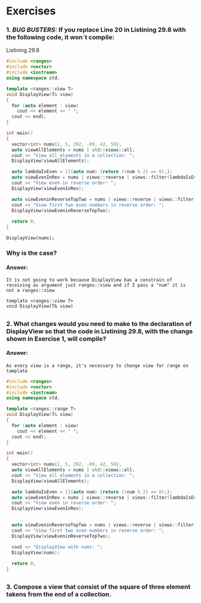 # Exercises

### 1. *BUG BUSTERS:* If you replace Line 20 in Listining 29.8 with the following code, it won´t compile:
Listining 29.8
```{.cpp .numberLines}
#include <ranges>
#include <vector>
#include <iostream>
using namespace std;

template <ranges::view T>
void DisplayView(T& view)
{
  for (auto element : view)
    cout << element << " ";
  cout << endl;
}

int main()
{
  vector<int> nums{1, 5, 202, -99, 42, 50};
  auto viewAllElements = nums | std::views::all;
  cout << "View all elements in a collection: ";
  DisplayView(viewAllElements);

  auto lambdaIsEven = [](auto num) {return ((num % 2) == 0);};
  auto viewEvenInRev = nums | views::reverse | views::filter(lambdaIsEven);
  cout << "View even in reverse order: ";
  DisplayView(viewEvenInRev);

  auto viewEveninReverseTopTwo = nums | views::reverse | views::filter(lambdaIsEven) | views::take(2);
  cout << "View first two even numbers in reverse order: ";
  DisplayView(viewEveninReverseTopTwo);
  
  return 0;
}

```
```
DisplayView(nums);
```
### Why is the case?

#### Answer:
```
It is not going to work because DisplayView has a constrain of receiving as argument just ranges::view and if I pass a "num" it is not a ranges::view

template <ranges::view T>
void DisplayView(T& view)
```

##
### 2. What changes would you need to make to the declaration of **DisplayView** so that the code in Listining 29.8, with the change shown in Exercise 1, will compile?

#### Answer:
```
As every view is a range, it's necessary to change view for range on tamplate
```

```c++
#include <ranges>
#include <vector>
#include <iostream>
using namespace std;

template <ranges::range T>
void DisplayView(T& view)
{
  for (auto element : view)
    cout << element << " ";
  cout << endl;
}

int main()
{
  vector<int> nums{1, 5, 202, -99, 42, 50};
  auto viewAllElements = nums | std::views::all;
  cout << "View all elements in a collection: ";
  DisplayView(viewAllElements);

  auto lambdaIsEven = [](auto num) {return ((num % 2) == 0);};
  auto viewEvenInRev = nums | views::reverse | views::filter(lambdaIsEven);
  cout << "View even in reverse order: ";
  DisplayView(viewEvenInRev);
   

  auto viewEveninReverseTopTwo = nums | views::reverse | views::filter(lambdaIsEven) | views::take(2);
  cout << "View first two even numbers in reverse order: ";
  DisplayView(viewEveninReverseTopTwo);

  cout << "DisplayView with nums: ";  
  DisplayView(nums);    
  
  return 0;
} 
```

##
### 3. Compose a view that consist of the square of three element takens from the end of a collection.
